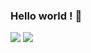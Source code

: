 ### Hello world ! 👋
<img src="https://github-readme-stats.vercel.app/api?username=Angel0503&show_icons=true&theme=vision-friendly-dark">
<img src="https://github-readme-stats.vercel.app/api/top-langs/?username=Angel0503">

<!--
**Angel0503/Angel0503** is a ✨ _special_ ✨ repository because its `README.md` (this file) appears on your GitHub profile.

Here are some ideas to get you started:

- 🔭 I’m currently working on ...
- 🌱 I’m currently learning ...
- 👯 I’m looking to collaborate on ...
- 🤔 I’m looking for help with ...
- 💬 Ask me about ...
- 📫 How to reach me: ...
- 😄 Pronouns: ...
- ⚡ Fun fact: ...
-->

